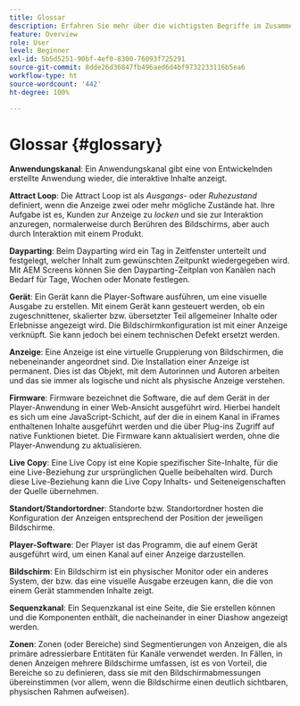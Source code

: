 ```yaml
---
title: Glossar
description: Erfahren Sie mehr über die wichtigsten Begriffe im Zusammenhang mit AEM Screens.
feature: Overview
role: User
level: Beginner
exl-id: 5b5d5251-90bf-4ef0-8300-76093f725291
source-git-commit: 8dde26d36847fb496aed6d4bf9732233116b5ea6
workflow-type: ht
source-wordcount: '442'
ht-degree: 100%

---
```


# Glossar {#glossary}

**Anwendungskanal**: Ein Anwendungskanal gibt eine von Entwickelnden erstellte Anwendung wieder, die interaktive Inhalte anzeigt.

**Attract Loop**: Die Attract Loop ist als *Ausgangs*- oder *Ruhezustand* definiert, wenn die Anzeige zwei oder mehr mögliche Zustände hat. Ihre Aufgabe ist es, Kunden zur Anzeige zu *locken* und sie zur Interaktion anzuregen, normalerweise durch Berühren des Bildschirms, aber auch durch Interaktion mit einem Produkt.

**Dayparting**: Beim Dayparting wird ein Tag in Zeitfenster unterteilt und festgelegt, welcher Inhalt zum gewünschten Zeitpunkt wiedergegeben wird. Mit AEM Screens können Sie den Dayparting-Zeitplan von Kanälen nach Bedarf für Tage, Wochen oder Monate festlegen.

**Gerät**: Ein Gerät kann die Player-Software ausführen, um eine visuelle Ausgabe zu erstellen. Mit einem Gerät kann gesteuert werden, ob ein zugeschnittener, skalierter bzw. übersetzter Teil allgemeiner Inhalte oder Erlebnisse angezeigt wird. Die Bildschirmkonfiguration ist mit einer Anzeige verknüpft. Sie kann jedoch bei einem technischen Defekt ersetzt werden.

**Anzeige**: Eine Anzeige ist eine virtuelle Gruppierung von Bildschirmen, die nebeneinander angeordnet sind. Die Installation einer Anzeige ist permanent. Dies ist das Objekt, mit dem Autorinnen und Autoren arbeiten und das sie immer als logische und nicht als physische Anzeige verstehen.

**Firmware**: Firmware bezeichnet die Software, die auf dem Gerät in der Player-Anwendung in einer Web-Ansicht ausgeführt wird. Hierbei handelt es sich um eine JavaScript-Schicht, auf der die in einem Kanal in iFrames enthaltenen Inhalte ausgeführt werden und die über Plug-ins Zugriff auf native Funktionen bietet. Die Firmware kann aktualisiert werden, ohne die Player-Anwendung zu aktualisieren.

**Live Copy**: Eine Live Copy ist eine Kopie spezifischer Site-Inhalte, für die eine Live-Beziehung zur ursprünglichen Quelle beibehalten wird. Durch diese Live-Beziehung kann die Live Copy Inhalts- und Seiteneigenschaften der Quelle übernehmen.

**Standort/Standortordner**: Standorte bzw. Standortordner hosten die Konfiguration der Anzeigen entsprechend der Position der jeweiligen Bildschirme.

**Player-Software**: Der Player ist das Programm, die auf einem Gerät ausgeführt wird, um einen Kanal auf einer Anzeige darzustellen.

**Bildschirm**: Ein Bildschirm ist ein physischer Monitor oder ein anderes System, der bzw. das eine visuelle Ausgabe erzeugen kann, die die von einem Gerät stammenden Inhalte zeigt.

**Sequenzkanal**: Ein Sequenzkanal ist eine Seite, die Sie erstellen können und die Komponenten enthält, die nacheinander in einer Diashow angezeigt werden.

**Zonen**: Zonen (oder Bereiche) sind Segmentierungen von Anzeigen, die als primäre adressierbare Entitäten für Kanäle verwendet werden. In Fällen, in denen Anzeigen mehrere Bildschirme umfassen, ist es von Vorteil, die Bereiche so zu definieren, dass sie mit den Bildschirmabmessungen übereinstimmen (vor allem, wenn die Bildschirme einen deutlich sichtbaren, physischen Rahmen aufweisen).
